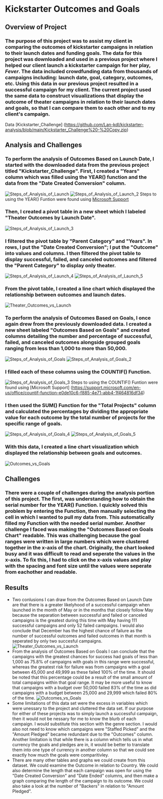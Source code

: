 # Kickstarter Outcomes and Goals

## Overview of Project

### The purpose of this project was to assist my client in comparing the outcomes of kickstarter campaigns in relation to their launch dates and funding goals. The data for this project was downloaded and used in a previous project where I helped our client launch a kickstarter campaign for her play, *Fever*. The data included crowdfunding data from thousands of campaigns including: launch date, goal, category, outcomes, etc. Using this data in our previous project resulted in a successful campaign for my client. The current project used the same data to construct visualizations that display the outcome of theater campaigns in relation to their launch dates and goals, so that I can compare them to each other and to my client's campaign. 
Data [Kickstarter_Challenge] (https://github.com/Lan-kdl/kickstarter-analysis/blob/main/Kickstarter_Challenge%20-%20Copy.zip)

## Analysis and Challenges

### To perform the analysis of Outcomes Based on Launch Date, I started with the downloaded data from the previous project titled "Kickstarter_Challenge". First, I created a "Years" column which was filled using the YEAR() function and the data from the "Date Created Conversion" column.
![Steps_of_Analysis_of_Launch](https://user-images.githubusercontent.com/95589611/148433480-9b44125a-c169-41a8-a2cc-06af1e7e48b0.png)
![Steps_of_Analysis_of_Launch_2](https://user-images.githubusercontent.com/95589611/148433709-2e8ae343-9ce3-4e24-aee0-1132abd4d3fa.png)
Steps to using the YEAR() Funtion were found using [Microsoft Support](https://support.microsoft.com/en-us/office/year-function-c64f017a-1354-490d-981f-578e8ec8d3b9)
### Then, I created a pivot table in a new sheet which I labeled "Theater Outcomes by Launch Date". 
![Steps_of_Analysis_of_Launch_3](https://user-images.githubusercontent.com/95589611/148433629-a97de5b7-3cfc-44da-acec-7d428e677548.png)
### I filtered the pivot table by "Parent Category" and "Years". In rows, I put the "Date Created Conversion"; I put the "Outcome" into values and columns. I then filtered the pivot table to display successful, failed, and canceled outcomes and filtered the "Parent Category" to display only theater. 
![Steps_of_Analysis_of_Launch_4](https://user-images.githubusercontent.com/95589611/148433820-77795581-71a1-4377-b370-261c57d434d7.png)
![Steps_of_Analysis_of_Launch_5](https://user-images.githubusercontent.com/95589611/148433834-96e69d0d-e1c1-463f-932d-a6c680b5b705.png)
### From the pivot table, I created a line chart which displayed the relationship between outcomes and launch dates. 
![Theater_Outcomes_vs_Launch](https://user-images.githubusercontent.com/95589611/148433875-decb2461-911c-40c9-8e87-290032c33d4a.png)

### To perform the analysis of Outcomes Based on Goals, I once again drew from the previously downloaded data. I created a new sheet labeled "Outcomes Based on Goals" and created columns detailing the number and percentage of successful, failed, and canceled outcomes alongside grouped goals ranging from less than 1,000 to more than 50,000. 
![Steps_of_Analysis_of_Goals](https://user-images.githubusercontent.com/95589611/148434012-33dddd38-cdba-4731-a15f-db1a163cce23.png)
![Steps_of_Analysis_of_Goals_2](https://user-images.githubusercontent.com/95589611/148434025-a3c9a3ab-221a-4f29-b6ab-621ee26c1ebc.png)
### I filled each of these columns using the COUNTIF() Function. 
![Steps_of_Analysis_of_Goals_3](https://user-images.githubusercontent.com/95589611/148434072-bcb0fa60-726e-401d-b030-5a85f2eb28bd.png)
Steps to using the COUNTIF() Funtion were found using [Microsoft Support] (https://support.microsoft.com/en-us/office/countif-function-e0de10c6-f885-4e71-abb4-1f464816df34)
### I then used the SUM() Function for the "Total Projects" column and calculated the percentages by dividing the appropriate value for each outcome by the total number of projects for the specific range of goals. 
![Steps_of_Analysis_of_Goals_4](https://user-images.githubusercontent.com/95589611/148434124-a00afdf6-3f9d-4b2c-a86a-b130bd282bee.png)
![Steps_of_Analysis_of_Goals_5](https://user-images.githubusercontent.com/95589611/148434140-b0fc9c4e-d4b5-471f-ae66-9eea7026e3f2.png)
### With this data, I created a line chart visualization which displayed the relationship between goals and outcomes. 
![Outcomes_vs_Goals](https://user-images.githubusercontent.com/95589611/148434159-a9dcd342-0290-4584-ac0c-53201abba500.png)

## Challenges

### There were a couple of challenges during the analysis portion of this project. The first, was understanding how to obtain the serial number for the YEAR() Function. I quickly solved this problem by entering the Function, then manually selecting the cell in which I wanted to pull my data from. This automatically filled my Function with the needed serial number. Another challenge I faced was making the "Outcomes Based on Goals Chart" readable. This was challenging because the goal ranges were written in large numbers which were clustered together in the x-axis of the chart. Originally, the chart looked busy and it was difficult to read and seperate the values in the x-axis. To fix this, I had to click on the x-axis values and play with the spacing and font size until the values were seperate from eachother and readable. 

## Results

- Two conlusions I can draw from the Outcomes Based on Launch Date are that there is a greater likelyhood of a successful campaign when launched in the month of May or in the months that closely follow May because the separation between successful and failed or canceled campaigns is the greatest during this time with May having 111 successful campaigns and only 52 failed campaigns. I would also conclude that December has the highest chance of failure as the number of successful outcomes and failed outcomes in that month is seperated by only two succesful campaigns. 
![Theater_Outcomes_vs_Launch](https://user-images.githubusercontent.com/95589611/148435130-0d8555bd-ddc8-425d-9f27-edecb25519cd.png)
- From the analysis of Outcomes Based on Goals I can conclude that the campaigns with the greatest chances for success had goals of less than 1,000 as 75.8% of campaigns with goals in this range were successful, whereas the greatest risk for failure was from campaigns with a goal between 45,000 and 49,999 as these failed 100% of the time. It should be noted that this percentage could be a result of the small amount of total campaigns within that goal range. It may be more useful to know that campaigns with a budget over 50,000 failed 83% of the time as did campaigns with a budget between 25,000 and 29,999 which failed 80% of the time. 
![Outcomes_vs_Goals](https://user-images.githubusercontent.com/95589611/148435157-d379f49a-13ac-4942-8c80-25817461c068.png)
- Some limitations of this data set were the excess in variables which were unessary to the project and cluttered the data set. If our purpose for either of these projects was to simply launch a successful campaign, then it would not be nessary for me to know the blurb of each campaign. I would substitute this section with the genre section. I would also not need to know which campaigns were "Staffed Picked" and the "Amount Pledged" became redundant due to the "Outcomes" column. Another limitation is that while there is a column which tells us in what currency the goals and pledges are in, it would be better to translate them into one type of currency in another column so that we could see exactly how much the goals were comparitivley. 
- There are many other tables and graphs we could create from this dataset. We could examine the Outcome in relation to Country. We could also determine the length that each campaign was open for using the "Date Created Conversion" and "Date Ended" columns, and then make a graph comparing the length of the campaign to its outcome. We could also take a look at the number of "Backers" in relation to "Amount Pledged". 
